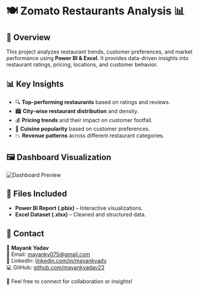 # 🍽️ Zomato Restaurants Analysis 📊  

## 📌 Overview  
This project analyzes restaurant trends, customer preferences, and market performance using **Power BI & Excel**. It provides data-driven insights into restaurant ratings, pricing, locations, and customer behavior.  

## 📊 Key Insights  
- 🔍 **Top-performing restaurants** based on ratings and reviews.  
- 🏙️ **City-wise restaurant distribution** and density.  
- 💰 **Pricing trends** and their impact on customer footfall.  
- 🍲 **Cuisine popularity** based on customer preferences.  
- 📉 **Revenue patterns** across different restaurant categories.  

## 🖼️ Dashboard Visualization  
![Dashboard Preview](https://github.com/user-attachments/assets/3b159e6f-2f3f-4bb4-a067-dd231fd867bc)


## 📂 Files Included  
- **Power BI Report (.pbix)** – Interactive visualizations.  
- **Excel Dataset (.xlsx)** – Cleaned and structured data.  

## 📧 Contact  
📌 **Mayank Yadav**  
📩 Email: mayanky075@gmail.com  
🔗 LinkedIn: [linkedin.com/in/mayankyadv](https://linkedin.com/in/mayankyadv)  
💻 GitHub: [github.com/mayankyadav23](https://github.com/mayankyadav23)  

🚀 Feel free to connect for collaboration or insights! 
